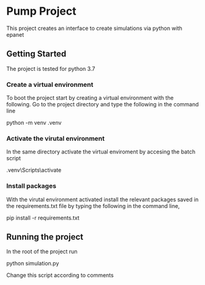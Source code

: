 # Pump Project

This project creates an interface to create simulations via python with epanet

## Getting Started

The project is tested for python 3.7

### Create a virtual environment

To boot the project start by creating a virtual environment with the following. Go to the project
directory and type the following in the command line

python -m venv .venv

### Activate the virutal environment

In the same directory activate the virtual enviroment by accesing the batch script

.venv\Scripts\activate

### Install packages

With the virutal environment activated install the relevant packages saved in the requirements.txt file
by typing the following in the command line,

pip install -r requirements.txt

## Running the project

In the root of the project run

python simulation.py

Change this script according to comments
